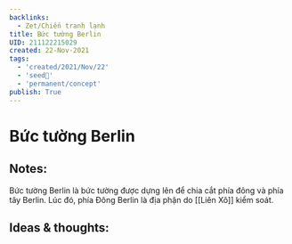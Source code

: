 ```yaml
---
backlinks:
  - Zet/Chiến tranh lạnh
title: Bức tường Berlin
UID: 211122215029
created: 22-Nov-2021
tags:
  - 'created/2021/Nov/22'
  - 'seed🥜'
  - 'permanent/concept'
publish: True
---
```

# Bức tường Berlin

## Notes:
Bức tường Berlin là bức tường được dựng lên để chia cắt phía đông và phía tây Berlin. Lúc đó, phía Đông Berlin là địa phận do [[Liên Xô]] kiểm soát.

## Ideas & thoughts:


